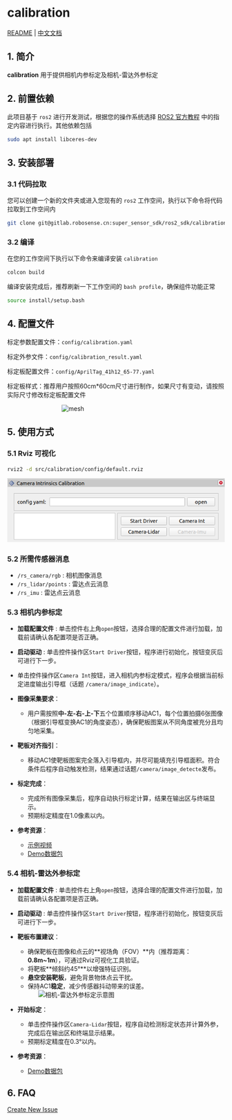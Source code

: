 # calibration

[README](README.md) | [中文文档](README_CN.md)

## 1. 简介

**calibration** 用于提供相机内参标定及相机-雷达外参标定

## 2. 前置依赖

此项目基于 `ros2` 进行开发测试，根据您的操作系统选择 [ROS2 官方教程](https://fishros.org/doc/ros2/humble/Installation.html) 中的指定内容进行执行。其他依赖包括

```bash
sudo apt install libceres-dev
```

## 3. 安装部署

### 3.1 代码拉取

您可以创建一个新的文件夹或进入您现有的 `ros2` 工作空间，执行以下命令将代码拉取到工作空间内

```bash
git clone git@gitlab.robosense.cn:super_sensor_sdk/ros2_sdk/calibration.git -b main
```

### 3.2 编译

在您的工作空间下执行以下命令来编译安装 `calibration`

```bash
colcon build
```

编译安装完成后，推荐刷新一下工作空间的 `bash profile`，确保组件功能正常

```bash
source install/setup.bash
```

## 4. 配置文件

标定参数配置文件：`config/calibration.yaml`

标定外参文件：`config/calibration_result.yaml`

标定板配置文件：`config/AprilTag_41h12_65-77.yaml`

标定板样式：推荐用户按照60cm*60cm尺寸进行制作，如果尺寸有变动，请按照实际尺寸修改标定板配置文件
<div style="width: 50%; margin: 0 auto;">
    <img src="doc/img/tag41_12_00065_00077.png" alt="mesh" />
    <p style="margin-top: 2px;"></p>
</div>

## 5. 使用方式

### 5.1 Rviz 可视化

```bash
rviz2 -d src/calibration/config/default.rviz
```

<div align="center">
    <img src="doc/img/ui.png" alt="mesh" />
    <p style="margin-top: 2px;"></p>
</div>

### 5.2 所需传感器消息

- `/rs_camera/rgb`   : 相机图像消息
- `/rs_lidar/points` : 雷达点云消息
- `/rs_imu` : 雷达点云消息

### 5.3 相机内参标定

- ​**加载配置文件** : 单击控件右上角`open`按钮，选择合理的配置文件进行加载，加载前请确认各配置项是否正确。

- ​**启动驱动** : 单击控件操作区`Start Driver`按钮，程序进行初始化，按钮变灰后可进行下一步。

- 单击控件操作区`Camera Int`按钮，进入相机内参标定模式，程序会根据当前标定进度输出引导框（话题 `/camera/image_indicate`）。

- ​**图像采集要求**：  
  - 用户需按照**中-左-右-上-下**五个位置顺序移动AC1，每个位置拍摄6张图像（根据引导框变换AC1的角度姿态），确保靶板图案从不同角度被充分且均匀地采集。  

- ​**靶板对齐指引**：  
  - 移动AC1使靶板图案完全落入引导框内，并尽可能填充引导框面积。符合条件后程序自动触发检测，结果通过话题`/camera/image_detecte`发布。  

- ​**标定完成**：  
  - 完成所有图像采集后，程序自动执行标定计算，结果在输出区与终端显示。  
  - 预期标定精度在1.0像素以内。  

- ​**参考资源**：  
  - [示例视频](https://cdn.robosense.cn/AC1Sensor%E5%88%B0%E8%BD%A6%E4%BD%93%E6%A0%87%E5%AE%9A.mp4)  
  - [Demo数据包](https://cdn.robosense.cn/AC1camera_intrinsics_calib.zip)  

### 5.4 相机-雷达外参标定

- ​**加载配置文件** : 单击控件右上角`open`按钮，选择合理的配置文件进行加载，加载前请确认各配置项是否正确。

- ​**启动驱动** : 单击控件操作区`Start Driver`按钮，程序进行初始化，按钮变灰后可进行下一步。

- ​**靶板布置建议**：  
  - 确保靶板在图像和点云的**视场角（FOV）​**内（推荐距离：​**0.8m~1m**），可通过Rviz可视化工具验证。  
  - 将靶板**倾斜约45°**以增强特征识别。  
  - ​**悬空安装靶板**，避免背景物体点云干扰。  
  - 保持AC1**稳定**，减少传感器抖动带来的误差。  
  <div style="width: 80%; margin: 0 auto;">
    <img src="doc/img/相机-雷达外参标定.jpg" alt="相机-雷达外参标定示意图" />
  </div>

- ​**开始标定**：  
  - 单击控件操作区`Camera-Lidar`按钮，程序自动检测标定状态并计算外参，完成后在输出区和终端显示结果。  
  - 预期标定精度在0.3°以内。  

- ​**参考资源**：  
  - [Demo数据包](https://cdn.robosense.cn/AC1camera_lidar_calib.zip)  

## 6. FAQ

[Create New Issue](http://gitlab.robosense.cn/super_sensor_sdk/ros2_sdk/calibration/-/issues/new)
